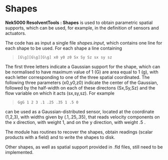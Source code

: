 # Shapes 
**Nek5000 ResolventTools :  Shapes** is used to obtain parametric spatial supports, which can be used, for example, in the definition of sensors and actuators. 

The code has as input a single file *shapes.input*, which contains one line for each shape to be used. For each shape a line containing
> `[G\g][G\g][G\g] x0 y0 z0 Sx Sy Sz sx sy sz`

The first three letters indicate a Gaussian support for the shape, which can be normalised to have maximum value of 1 (G) are area equal to 1 (g), with each letter corresponding to one of the three spatial coordinated. The following three parameters (x0,y0,z0) indicate the center of the Gaussian, followed by the half-width on each of these directons (Sx,Sy,Sz) and the flow variable on which it acts (sx,sy,sz).  For example
> `GgG 1 2 3 .1 .25 .35 1 .5 0`

can be used as a Gaussian-distributed sensor, located at the coordinate (1,2,3), with widths given by (.1,.25,.35), that reads velocity components on the x direction, with weight 1, and on the y direction, with weight .5 . 

The module has routines to recover the shapes, obtain readings (scalar products with a field) and to write the shapes to disk.

Other shapes, as well as spatial support provided in .fld files, still need to be implemented.